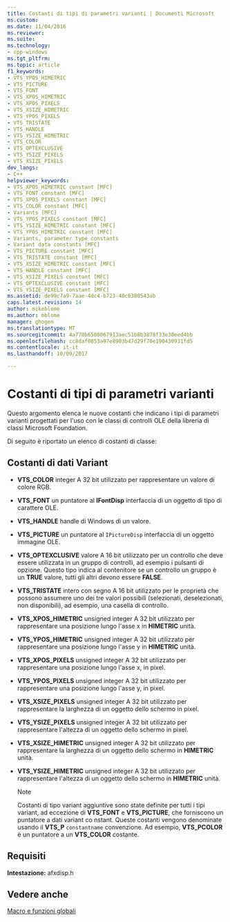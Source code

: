 ```yaml
---
title: Costanti di tipi di parametri varianti | Documenti Microsoft
ms.custom: 
ms.date: 11/04/2016
ms.reviewer: 
ms.suite: 
ms.technology:
- cpp-windows
ms.tgt_pltfrm: 
ms.topic: article
f1_keywords:
- VTS_YPOS_HIMETRIC
- VTS_PICTURE
- VTS_FONT
- VTS_XPOS_HIMETRIC
- VTS_XPOS_PIXELS
- VTS_XSIZE_HIMETRIC
- VTS_YPOS_PIXELS
- VTS_TRISTATE
- VTS_HANDLE
- VTS_YSIZE_HIMETRIC
- VTS_COLOR
- VTS_OPTEXCLUSIVE
- VTS_YSIZE_PIXELS
- VTS_XSIZE_PIXELS
dev_langs:
- C++
helpviewer_keywords:
- VTS_XPOS_HIMETRIC constant [MFC]
- VTS_FONT constant [MFC]
- VTS_XPOS_PIXELS constant [MFC]
- VTS_COLOR constant [MFC]
- Variants [MFC]
- VTS_YPOS_PIXELS constant [MFC]
- VTS_YSIZE_HIMETRIC constant [MFC]
- VTS_YPOS_HIMETRIC constant [MFC]
- Variants, parameter type constants
- Variant data constants [MFC]
- VTS_PICTURE constant [MFC]
- VTS_TRISTATE constant [MFC]
- VTS_XSIZE_HIMETRIC constant [MFC]
- VTS_HANDLE constant [MFC]
- VTS_XSIZE_PIXELS constant [MFC]
- VTS_OPTEXCLUSIVE constant [MFC]
- VTS_YSIZE_PIXELS constant [MFC]
ms.assetid: de99c7a9-7aae-4dc4-b723-40c6380543ab
caps.latest.revision: 14
author: mikeblome
ms.author: mblome
manager: ghogen
ms.translationtype: MT
ms.sourcegitcommit: 4a770b6508067913aec51b8b3878f33e30eed4bb
ms.openlocfilehash: cc8daf0853a97e8903b47d29f70e190430931fd5
ms.contentlocale: it-it
ms.lasthandoff: 10/09/2017

---
```

# <a name="variant-parameter-type-constants"></a>Costanti di tipi di parametri varianti
Questo argomento elenca le nuove costanti che indicano i tipi di parametri varianti progettati per l'uso con le classi di controlli OLE della libreria di classi Microsoft Foundation.  
  
 Di seguito è riportato un elenco di costanti di classe:  
  
##  <a name="_mfc_variant_data_constants"></a>Costanti di dati Variant  
  
-   **VTS_COLOR** integer A 32 bit utilizzato per rappresentare un valore di colore RGB.  
  
-   **VTS_FONT** un puntatore al **IFontDisp** interfaccia di un oggetto di tipo di carattere OLE.  
  
-   **VTS_HANDLE** handle di Windows di un valore.  
  
-   **VTS_PICTURE** un puntatore al `IPictureDisp` interfaccia di un oggetto immagine OLE.  
  
-   **VTS_OPTEXCLUSIVE** valore A 16 bit utilizzato per un controllo che deve essere utilizzata in un gruppo di controlli, ad esempio i pulsanti di opzione. Questo tipo indica al contenitore se un controllo un gruppo è un **TRUE** valore, tutti gli altri devono essere **FALSE**.  
  
-   **VTS_TRISTATE** intero con segno A 16 bit utilizzato per le proprietà che possono assumere uno dei tre valori possibili (selezionati, deselezionati, non disponibili), ad esempio, una casella di controllo.  
  
-   **VTS_XPOS_HIMETRIC** unsigned integer A 32 bit utilizzato per rappresentare una posizione lungo l'asse x in **HIMETRIC** unità.  
  
-   **VTS_YPOS_HIMETRIC** unsigned integer A 32 bit utilizzato per rappresentare una posizione lungo l'asse y in **HIMETRIC** unità.  
  
-   **VTS_XPOS_PIXELS** unsigned integer A 32 bit utilizzato per rappresentare una posizione lungo l'asse x, in pixel.  
  
-   **VTS_YPOS_PIXELS** unsigned integer A 32 bit utilizzato per rappresentare una posizione lungo l'asse y, in pixel.  
  
-   **VTS_XSIZE_PIXELS** unsigned integer A 32 bit utilizzato per rappresentare la larghezza di un oggetto dello schermo in pixel.  
  
-   **VTS_YSIZE_PIXELS** unsigned integer A 32 bit utilizzato per rappresentare l'altezza di un oggetto dello schermo in pixel.  
  
-   **VTS_XSIZE_HIMETRIC** unsigned integer A 32 bit utilizzato per rappresentare la larghezza di un oggetto dello schermo in **HIMETRIC** unità.  
  
-   **VTS_YSIZE_HIMETRIC** unsigned integer A 32 bit utilizzato per rappresentare l'altezza di un oggetto dello schermo in **HIMETRIC** unità.  
  
    > [!NOTE]
    >  Costanti di tipo variant aggiuntive sono state definite per tutti i tipi variant, ad eccezione di **VTS_FONT** e **VTS_PICTURE**, che forniscono un puntatore a dati variant co nstant. Queste costanti vengono denominate usando il **VTS_P** `constantname` convenzione. Ad esempio, **VTS_PCOLOR** è un puntatore a un **VTS_COLOR** costante.  
  
## <a name="requirements"></a>Requisiti  
 **Intestazione:** afxdisp.h  
  
## <a name="see-also"></a>Vedere anche  
 [Macro e funzioni globali](../../mfc/reference/mfc-macros-and-globals.md)

